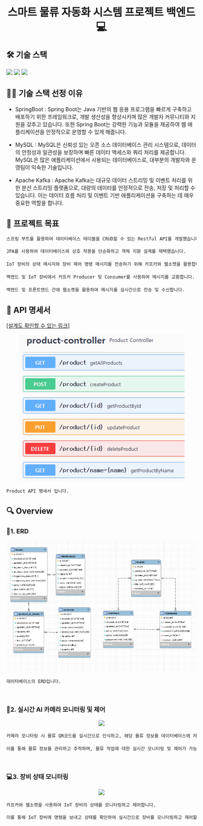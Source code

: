 <h1 align="center">스마트 물류 자동화 시스템 프로젝트 백엔드 💻 </h1>

## 🛠️ 기술 스택

<img src="https://img.shields.io/badge/SpringBoot-6DB33F?style=round&logo=Spring&logoColor=white" /> <img src="https://img.shields.io/badge/MySQL-4479a1?style=round&logo=mysql&logoColor=white" /> <img src="https://img.shields.io/badge/Apache Kafka-231F20?style=round&logo=apache kafka&logoColor=white" />

## 🤹🏻 기술 스택 선정 이유

- SpringBoot : Spring Boot는 Java 기반의 웹 응용 프로그램을 빠르게 구축하고 배포하기 위한 프레임워크로, 개발 생산성을 향상시키며 많은 개발자 커뮤니티와 지원을 갖추고 있습니다. 또한 Spring Boot는 강력한 기능과 모듈을 제공하여 웹 애플리케이션을 안정적으로 운영할 수 있게 해줍니다.

- MySQL : MySQL은 신뢰성 있는 오픈 소스 데이터베이스 관리 시스템으로, 데이터의 안정성과 일관성을 보장하며 빠른 데이터 액세스와 쿼리 처리를 제공합니다. MySQL은 많은 애플리케이션에서 사용되는 데이터베이스로, 대부분의 개발자와 운영팀이 익숙한 기술입니다.

- Apache Kafka : Apache Kafka는 대규모 데이터 스트리밍 및 이벤트 처리를 위한 분산 스트리밍 플랫폼으로, 대량의 데이터를 안정적으로 전송, 저장 및 처리할 수 있습니다. 이는 데이터 흐름 처리 및 이벤트 기반 애플리케이션을 구축하는 데 매우 중요한 역할을 합니다.

## 📌 프로젝트 목표

```sh
스프링 부트를 활용하여 데이터베이스 테이블을 CRUD할 수 있는 Restful API를 개발했습니다.

JPA를 사용하여 데이터베이스와 상호 작용을 단순화하고 객체 지향 설계를 채택했습니다.

IoT 장비의 상태 메시지와 장비 제어 명령 메시지를 전송하기 위해 카프카와 웹소켓을 활용합니다.

백엔드 및 IoT 장비에서 카프카 Producer 및 Consumer를 사용하여 메시지를 교환합니다.

백엔드 및 프론트엔드 간에 웹소켓을 활용하여 메시지를 실시간으로 전송 및 수신합니다.
```

## 📄 API 명세서

[[설계도 확인할 수 있는 링크]](http://xn--2q1b67hujs3c26rdnhe5ultg.xn--h32bi4v.xn--3e0b707e/api/swagger-ui/)

<center>
    <img src="./img/api.png" />
</center>

```sh
Product API 명세서 입니다.
```

## 🔍 Overview

### 🔎1. ERD

<center>
    <img src="./img/erd.png" />
</center>

```sh
데이터베이스의 ERD입니다.
```

<br>

### 📸2. 실시간 AI 카메라 모니터링 및 제어

<center>
    <img src="./img/pic2.png" />
</center>

```sh
카메라 모니터링 시 물류 QR코드를 실시간으로 인식하고, 해당 물류 정보를 데이터베이스에 저장합니다.

이를 통해 물류 정보를 관리하고 추적하며, 물류 작업에 대한 실시간 모니터링 및 제어가 가능합니다.
```

<br>

### 💻3. 장비 상태 모니터링

<center>
    <img src="./img/pic1.png" />
</center>

```sh
카프카와 웹소켓을 사용하여 IoT 장비의 상태를 모니터링하고 제어합니다.

이를 통해 IoT 장비에 명령을 보내고 상태를 확인하여 실시간으로 장비를 모니터링하고 제어할 수 있습니다.
```
